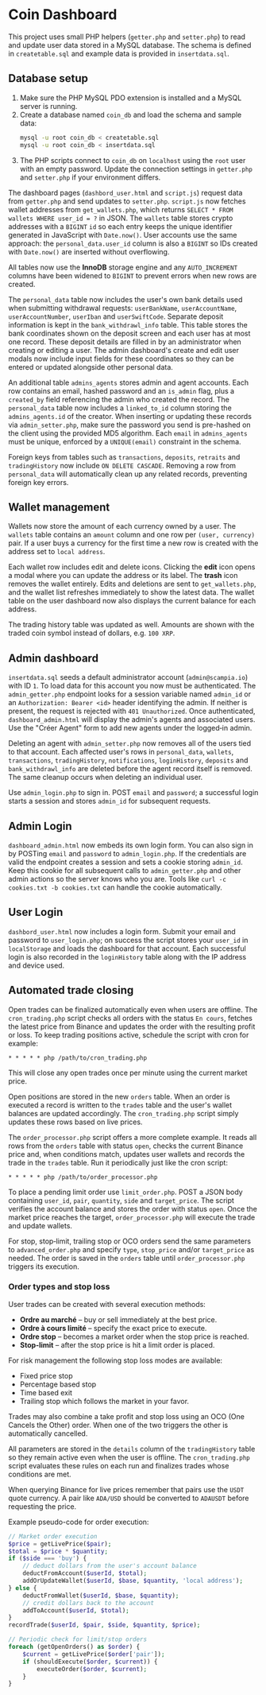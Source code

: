 # Coin Dashboard

This project uses small PHP helpers (`getter.php` and `setter.php`) to read and update user data stored in a MySQL database. The schema is defined in `createtable.sql` and example data is provided in `insertdata.sql`.

## Database setup

1. Make sure the PHP MySQL PDO extension is installed and a MySQL server is running.
2. Create a database named `coin_db` and load the schema and sample data:
   ```sh
   mysql -u root coin_db < createtable.sql
   mysql -u root coin_db < insertdata.sql
   ```
3. The PHP scripts connect to `coin_db` on `localhost` using the `root` user with an empty password. Update the connection settings in `getter.php` and `setter.php` if your environment differs.

The dashboard pages (`dashbord_user.html` and `script.js`) request data from `getter.php` and send updates to `setter.php`.
`script.js` now fetches wallet addresses from `get_wallets.php`, which returns `SELECT * FROM wallets WHERE user_id = ?` in JSON. The `wallets` table stores
crypto addresses with a `BIGINT` `id` so each entry keeps the unique identifier
generated in JavaScript with `Date.now()`. User accounts use the same approach:
the `personal_data.user_id` column is also a `BIGINT` so IDs created with
`Date.now()` are inserted without overflowing.

All tables now use the **InnoDB** storage engine and any `AUTO_INCREMENT`
columns have been widened to `BIGINT` to prevent errors when new rows are
created.

The `personal_data` table now includes the user's own bank details used when
submitting withdrawal requests: `userBankName`, `userAccountName`,
`userAccountNumber`, `userIban` and `userSwiftCode`. Separate deposit
information is kept in the `bank_withdrawl_info` table. This table stores the
bank coordinates shown on the deposit screen and each user has at most one
record. These deposit details are filled in by an administrator when creating or
editing a user. The admin dashboard's create and edit user modals now include
input fields for these coordinates so they can be entered or updated alongside
other personal data.

An additional table `admins_agents` stores admin and agent accounts. Each row
contains an email, hashed password and an `is_admin` flag, plus a `created_by`
field referencing the admin who created the record. The `personal_data` table
now includes a `linked_to_id` column storing the `admins_agents.id` of the
creator. When inserting or updating these records via `admin_setter.php`, make
sure the password you send is pre-hashed on the client using the provided MD5
algorithm.
Each `email` in `admins_agents` must be unique, enforced by a `UNIQUE(email)`
constraint in the schema.

Foreign keys from tables such as `transactions`, `deposits`, `retraits` and
`tradingHistory` now include `ON DELETE CASCADE`. Removing a row from
`personal_data` will automatically clean up any related records, preventing
foreign key errors.

## Wallet management

Wallets now store the amount of each currency owned by a user. The `wallets`
table contains an `amount` column and one row per `(user, currency)` pair. If a
user buys a currency for the first time a new row is created with the address
set to `local address`.

Each wallet row includes edit and delete icons. Clicking the **edit** icon opens
a modal where you can update the address or its label. The **trash** icon
removes the wallet entirely. Edits and deletions are sent to
`get_wallets.php`, and the wallet list refreshes immediately to show the latest
data. The wallet table on the user dashboard now also displays the current
balance for each address.

The trading history table was updated as well. Amounts are shown with the
traded coin symbol instead of dollars, e.g. `100 XRP`.

## Admin dashboard

`insertdata.sql` seeds a default administrator account (`admin@scampia.io`) with
ID `1`. To load data for this account you now must be authenticated. The
`admin_getter.php` endpoint looks for a session variable named `admin_id` or an
`Authorization: Bearer <id>` header identifying the admin. If neither is
present, the request is rejected with `401 Unauthorized`. Once authenticated,
`dashboard_admin.html` will display the admin's agents and associated users.
Use the "Créer Agent" form to add new agents under the logged‑in admin.

Deleting an agent with `admin_setter.php` now removes all of the users tied to
that account. Each affected user's rows in `personal_data`, `wallets`,
`transactions`, `tradingHistory`, `notifications`, `loginHistory`, `deposits`
and `bank_withdrawl_info` are deleted before the agent record itself is
removed. The same cleanup occurs when deleting an individual user.

Use `admin_login.php` to sign in. POST `email` and `password`; a successful login starts a session and stores `admin_id` for subsequent requests.

## Admin Login

`dashboard_admin.html` now embeds its own login form. You can also sign in by POSTing `email` and `password` to `admin_login.php`. If the credentials are valid the endpoint creates a session and sets a cookie storing `admin_id`. Keep this cookie for all subsequent calls to `admin_getter.php` and other admin actions so the server knows who you are. Tools like `curl -c cookies.txt -b cookies.txt` can handle the cookie automatically.


## User Login

`dashbord_user.html` now includes a login form. Submit your email and password to `user_login.php`; on success the script stores your `user_id` in `localStorage` and loads the dashboard for that account. Each successful login is also recorded in the `loginHistory` table along with the IP address and device used.

## Automated trade closing

Open trades can be finalized automatically even when users are offline. The `cron_trading.php` script checks all orders with the status `En cours`, fetches the latest price from Binance and updates the order with the resulting profit or loss. To keep trading positions active, schedule the script with cron for example:

```cron
* * * * * php /path/to/cron_trading.php
```

This will close any open trades once per minute using the current market price.

Open positions are stored in the new `orders` table. When an order is executed a
record is written to the `trades` table and the user's wallet balances are
updated accordingly. The `cron_trading.php` script simply updates these rows
based on live prices.

The `order_processor.php` script offers a more complete example. It reads all
rows from the `orders` table with status `open`, checks the current Binance
price and, when conditions match, updates user wallets and records the trade in
the `trades` table. Run it periodically just like the cron script:

```cron
* * * * * php /path/to/order_processor.php
```
To place a pending limit order use `limit_order.php`. POST a JSON body containing `user_id`, `pair`, `quantity`, `side` and `target_price`. The script verifies the account balance and stores the order with status `open`. Once the market price reaches the target, `order_processor.php` will execute the trade and update wallets.

For stop, stop‑limit, trailing stop or OCO orders send the same parameters to `advanced_order.php` and specify `type`, `stop_price` and/or `target_price` as needed. The order is saved in the `orders` table until `order_processor.php` triggers its execution.

### Order types and stop loss

User trades can be created with several execution methods:

- **Ordre au marché** – buy or sell immediately at the best price.
- **Ordre à cours limité** – specify the exact price to execute.
- **Ordre stop** – becomes a market order when the stop price is reached.
- **Stop‑limit** – after the stop price is hit a limit order is placed.

For risk management the following stop loss modes are available:

- Fixed price stop
- Percentage based stop
- Time based exit
- Trailing stop which follows the market in your favor.

Trades may also combine a take profit and stop loss using an OCO (One Cancels the Other) order. When one of the two triggers the other is automatically cancelled.

All parameters are stored in the `details` column of the `tradingHistory` table so they remain active even when the user is offline. The `cron_trading.php` script evaluates these rules on each run and finalizes trades whose conditions are met.

When querying Binance for live prices remember that pairs use the `USDT` quote currency. A pair like `ADA/USD` should be converted to `ADAUSDT` before requesting the price.

Example pseudo-code for order execution:

```php
// Market order execution
$price = getLivePrice($pair);
$total = $price * $quantity;
if ($side === 'buy') {
    // deduct dollars from the user's account balance
    deductFromAccount($userId, $total);
    addOrUpdateWallet($userId, $base, $quantity, 'local address');
} else {
    deductFromWallet($userId, $base, $quantity);
    // credit dollars back to the account
    addToAccount($userId, $total);
}
recordTrade($userId, $pair, $side, $quantity, $price);

// Periodic check for limit/stop orders
foreach (getOpenOrders() as $order) {
    $current = getLivePrice($order['pair']);
    if (shouldExecute($order, $current)) {
        executeOrder($order, $current);
    }
}
```
